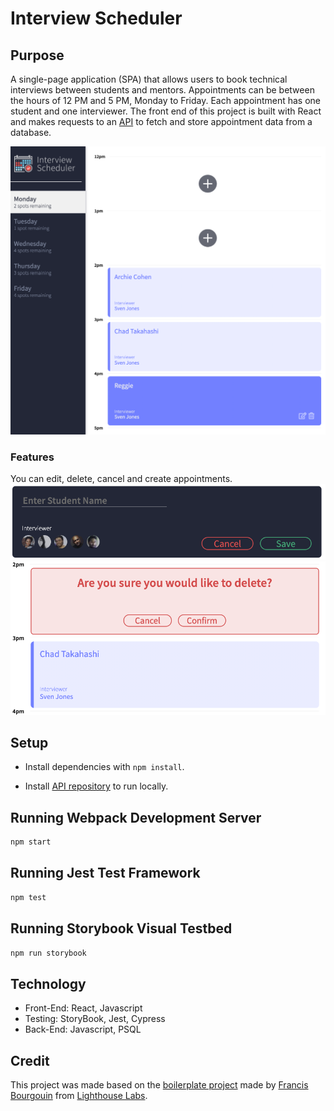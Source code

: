 # Interview Scheduler

## Purpose 
 A single-page application (SPA) that allows users to book technical interviews between students and mentors. Appointments can be between the hours of 12 PM and 5 PM, Monday to Friday. Each appointment has one student and one interviewer. The front end of this project is built with React and makes requests to an [API](https://github.com/lighthouse-labs/scheduler-api) to fetch and store appointment data from a database.


![homepage](./docs/homepage.png)

### Features
You can edit, delete, cancel and create appointments. 
![Appointment](./docs/appointment-form.png)
![Features](./docs/delete-cancel-edit.png)



## Setup

- Install dependencies with `npm install`.

- Install [API repository](https://github.com/lighthouse-labs/scheduler-api) to run locally. 

## Running Webpack Development Server

```sh
npm start
```

## Running Jest Test Framework

```sh
npm test
```

## Running Storybook Visual Testbed

```sh
npm run storybook
```

## Technology 
- Front-End: React, Javascript
- Testing: StoryBook, Jest, Cypress
- Back-End: Javascript, PSQL

## Credit
This project was made based on the [boilerplate project](https://github.com/lighthouse-labs/scheduler/) made by [Francis Bourgouin](https://github.com/FrancisBourgouin) from [Lighthouse Labs](https://www.lighthouselabs.ca/). 
